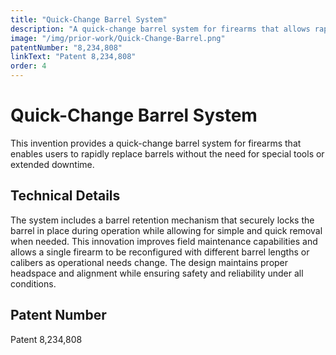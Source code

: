 ```yaml
---
title: "Quick-Change Barrel System"
description: "A quick-change barrel system for firearms that allows rapid barrel replacement without special tools, increasing versatility and reducing maintenance time."
image: "/img/prior-work/Quick-Change-Barrel.png"
patentNumber: "8,234,808"
linkText: "Patent 8,234,808"
order: 4
---
```


# Quick-Change Barrel System

This invention provides a quick-change barrel system for firearms that enables users to rapidly replace barrels without the need for special tools or extended downtime.

## Technical Details

The system includes a barrel retention mechanism that securely locks the barrel in place during operation while allowing for simple and quick removal when needed. This innovation improves field maintenance capabilities and allows a single firearm to be reconfigured with different barrel lengths or calibers as operational needs change. The design maintains proper headspace and alignment while ensuring safety and reliability under all conditions.

## Patent Number

Patent 8,234,808
